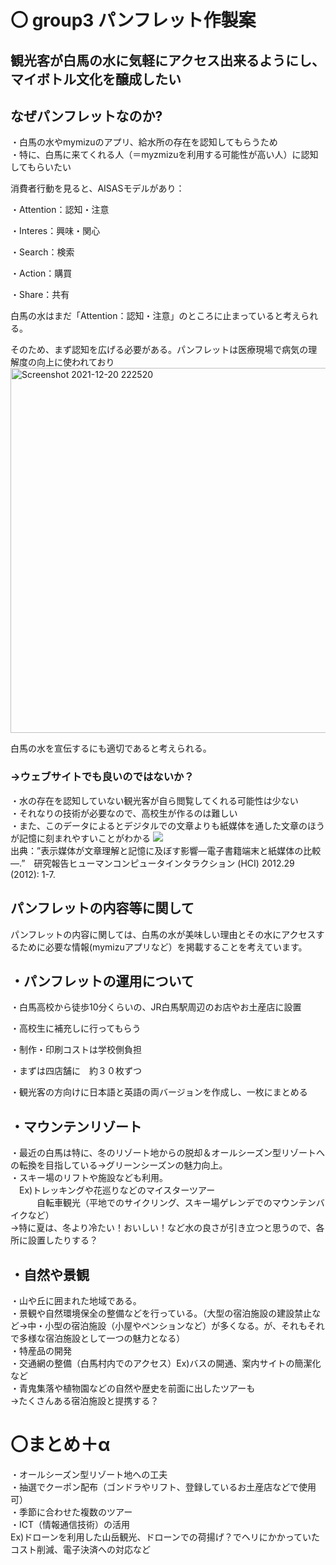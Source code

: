 # 〇 group3 パンフレット作製案


## 観光客が白馬の水に気軽にアクセス出来るようにし、マイボトル文化を醸成したい 
## なぜパンフレットなのか?
・白馬の水やmymizuのアプリ、給水所の存在を認知してもらうため  
・特に、白馬に来てくれる人（＝myzmizuを利用する可能性が高い人）に認知してもらいたい

消費者行動を見ると、AISASモデルがあり：

・Attention：認知・注意

・Interes：興味・関心

・Search：検索

・Action：購買

・Share：共有

白馬の水はまだ「Attention：認知・注意」のところに止まっていると考えられる。

そのため、まず認知を広げる必要がある。パンフレットは医療現場で病気の理解度の向上に使われており
<img width="584" alt="Screenshot 2021-12-20 222520" src="https://user-images.githubusercontent.com/91593050/146774028-920a7748-766d-40be-8db6-5eff57c2897d.png">

白馬の水を宣伝するにも適切であると考えられる。

### →ウェブサイトでも良いのではないか？  
・水の存在を認知していない観光客が自ら閲覧してくれる可能性は少ない  
・それなりの技術が必要なので、高校生が作るのは難しい  
・また、このデータによるとデジタルでの文章よりも紙媒体を通した文章のほうが記憶に刻まれやすいことがわかる 
<img src="https://contentsmanagement.jp/hokulog/wordpress/wp-content/uploads/2021/03/k_zuhan_1-1024x705.png">  
出典：”表示媒体が文章理解と記憶に及ぼす影響―電子書籍端末と紙媒体の比較―.”　研究報告ヒューマンコンピュータインタラクション (HCI) 2012.29 (2012): 1-7.  

## パンフレットの内容等に関して
パンフレットの内容に関しては、白馬の水が美味しい理由とその水にアクセスするために必要な情報(mymizuアプリなど）を掲載することを考えています。
## ・パンフレットの運用について
・白馬高校から徒歩10分くらいの、JR白馬駅周辺のお店やお土産店に設置

・高校生に補充しに行ってもらう

・制作・印刷コストは学校側負担

・まずは四店舗に　約３０枚ずつ

・観光客の方向けに日本語と英語の両バージョンを作成し、一枚にまとめる


## ・マウンテンリゾート
・最近の白馬は特に、冬のリゾート地からの脱却＆オールシーズン型リゾートへの転換を目指している→グリーンシーズンの魅力向上。  
・スキー場のリフトや施設なども利用。  
　Ex)トレッキングや花巡りなどのマイスターツアー  
　　　自転車観光（平地でのサイクリング、スキー場ゲレンデでのマウンテンバイクなど）  
→特に夏は、冬より冷たい！おいしい！など水の良さが引き立つと思うので、各所に設置したりする？

## ・自然や景観
・山や丘に囲まれた地域である。  
・景観や自然環境保全の整備などを行っている。（大型の宿泊施設の建設禁止など→中・小型の宿泊施設（小屋やペンションなど）が多くなる。が、それもそれで多様な宿泊施設として一つの魅力となる）  
・特産品の開発  
・交通網の整備（白馬村内でのアクセス）Ex)バスの開通、案内サイトの簡潔化など  
・青鬼集落や植物園などの自然や歴史を前面に出したツアーも  
→たくさんある宿泊施設と提携する？


# 〇まとめ＋α
・オールシーズン型リゾート地への工夫  
・抽選でクーポン配布（ゴンドラやリフト、登録しているお土産店などで使用可）  
・季節に合わせた複数のツアー  
・ICT（情報通信技術）の活用  
Ex)ドローンを利用した山岳観光、ドローンでの荷揚げ？でヘリにかかっていたコスト削減、電子決済への対応など


